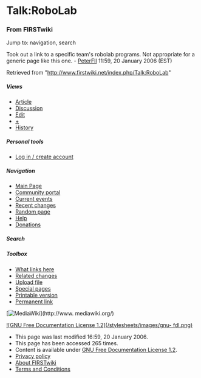# Talk:RoboLab

### From FIRSTwiki

Jump to: navigation, search

Took out a link to a specific team's robolab programs. Not appropriate for a
generic page like this one. - [PeterFll](/index.php/User:PeterFll
"User:PeterFll" ) 11:59, 20 January 2006 (EST)

Retrieved from "<http://www.firstwiki.net/index.php/Talk:RoboLab>"

##### Views

  * [Article](/index.php/RoboLab)
  * [Discussion](/index.php/Talk:RoboLab)
  * [Edit](/index.php?title=Talk:RoboLab&action=edit)
  * [+](/index.php?title=Talk:RoboLab&action=edit&section=new)
  * [History](/index.php?title=Talk:RoboLab&action=history)

##### Personal tools

  * [Log in / create account](/index.php?title=Special:Userlogin&returnto=Talk:RoboLab)

[](/index.php/Main_Page "Main Page" )

##### Navigation

  * [Main Page](/index.php/Main_Page)
  * [Community portal](/index.php/FIRSTwiki:Community_portal)
  * [Current events](/index.php/Current_events)
  * [Recent changes](/index.php/Special:Recentchanges)
  * [Random page](/index.php/Special:Random)
  * [Help](/index.php/Help:Contents)
  * [Donations](/index.php/FIRSTwiki:Site_support)

##### Search



##### Toolbox

  * [What links here](/index.php/Special:Whatlinkshere/Talk:RoboLab)
  * [Related changes](/index.php/Special:Recentchangeslinked/Talk:RoboLab)
  * [Upload file](/index.php/Special:Upload)
  * [Special pages](/index.php/Special:Specialpages)
  * [Printable version](/index.php?title=Talk:RoboLab&printable=yes)
  * [Permanent link](/index.php?title=Talk:RoboLab&oldid=42723)

[![MediaWiki](/skins/common/images/poweredby_mediawiki_88x31.png)](http://www.
mediawiki.org/)

[![GNU Free Documentation License 1.2](/stylesheets/images/gnu-
fdl.png)](http://www.gnu.org/copyleft/fdl.html)

  * This page was last modified 16:59, 20 January 2006.
  * This page has been accessed 265 times.
  * Content is available under [GNU Free Documentation License 1.2](http://www.gnu.org/copyleft/fdl.html "http://www.gnu.org/copyleft/fdl.html" ).
  * [Privacy policy](/index.php/FIRSTwiki:Privacy_policy "FIRSTwiki:Privacy policy" )
  * [About FIRSTwiki](/index.php/FIRSTwiki:About "FIRSTwiki:About" )
  * [Terms and Conditions](/index.php/FIRSTwiki:Terms_and_conditions "FIRSTwiki:Terms and conditions" )

